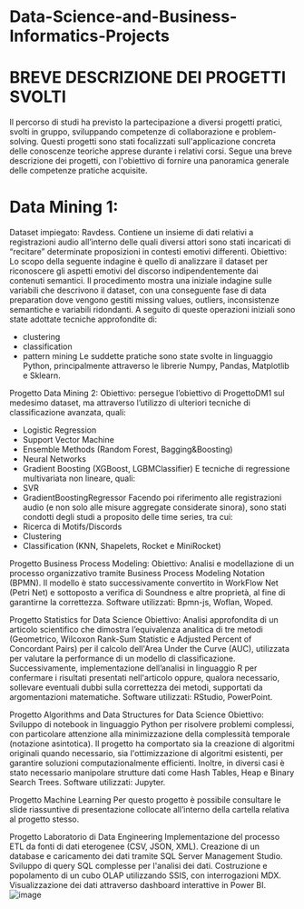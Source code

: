 # Data-Science-and-Business-Informatics-Projects

# BREVE DESCRIZIONE DEI PROGETTI SVOLTI

Il percorso di studi ha previsto la partecipazione a diversi progetti pratici, svolti in gruppo, sviluppando competenze di collaborazione e problem-solving. Questi progetti sono stati focalizzati sull'applicazione concreta delle conoscenze teoriche apprese durante i relativi corsi.
Segue una breve descrizione dei progetti, con l'obiettivo di fornire una panoramica generale delle competenze pratiche acquisite.

# Data Mining 1:
Dataset impiegato: Ravdess. Contiene un insieme di dati relativi a registrazioni audio all’interno delle quali diversi attori sono stati incaricati di “recitare” determinate proposizioni in contesti emotivi differenti.
Obiettivo: Lo scopo della seguente indagine è quello di analizzare il dataset per riconoscere gli aspetti emotivi del discorso indipendentemente dai contenuti semantici. Il procedimento mostra una iniziale indagine sulle variabili che descrivono il dataset, con una conseguente fase di data preparation dove vengono gestiti missing values, outliers, inconsistenze semantiche e variabili ridondanti. A seguito di queste operazioni iniziali sono state adottate tecniche approfondite di:
-	clustering
-	classification
-	pattern mining
Le suddette pratiche sono state svolte in linguaggio Python, principalmente attraverso le librerie Numpy, Pandas, Matplotlib e Sklearn.

Progetto Data Mining 2: 
Obiettivo: persegue l’obiettivo di ProgettoDM1 sul medesimo dataset, ma attraverso l’utilizzo di ulteriori tecniche di classificazione avanzata, quali:
-	Logistic Regression
-	Support Vector Machine
-	Ensemble Methods (Random Forest, Bagging&Boosting)
-	Neural Networks
-	Gradient Boosting (XGBoost, LGBMClassifier)
E tecniche di regressione multivariata non lineare, quali:
-	SVR
-	GradientBoostingRegressor
Facendo poi riferimento alle registrazioni audio (e non solo alle misure aggregate considerate sinora), sono stati condotti degli studi a proposito delle time series, tra cui:
-	Ricerca di Motifs/Discords
-	Clustering
-	Classification (KNN, Shapelets, Rocket e MiniRocket)

Progetto Business Process Modeling: 
Obiettivo: Analisi e modellazione di un processo organizzativo tramite Business Process Modeling Notation (BPMN). Il modello è stato successivamente convertito in WorkFlow Net (Petri Net) e sottoposto a verifica di Soundness e altre proprietà, al fine di garantirne la correttezza. 
Software utilizzati: Bpmn-js, Woflan, Woped.

Progetto Statistics for Data Science
Obiettivo: Analisi approfondita di un articolo scientifico che dimostra l’equivalenza analitica di tre metodi (Geometrico, Wilcoxon Rank-Sum Statistic e Adjusted Percent of Concordant Pairs) per il calcolo dell'Area Under the Curve (AUC), utilizzata per valutare la performance di un modello di classificazione. Successivamente, implementazione dell’analisi in linguaggio R per confermare i risultati presentati nell'articolo oppure, qualora necessario, sollevare eventuali dubbi sulla correttezza dei metodi, supportati da argomentazioni matematiche.
Software utilizzati: RStudio, PowerPoint.

Progetto Algorithms and Data Structures for Data Science
Obiettivo: Sviluppo di notebook in linguaggio Python per risolvere problemi complessi, con particolare attenzione alla minimizzazione della complessità temporale (notazione asintotica). Il progetto ha comportato sia la creazione di algoritmi originali quando necessario, sia l'ottimizzazione di algoritmi esistenti, per garantire soluzioni computazionalmente efficienti. Inoltre, in diversi casi è stato necessario manipolare strutture dati come Hash Tables, Heap e Binary Search Trees.
Software utilizzati: Jupyter.


Progetto Machine Learning
Per questo progetto è possibile consultare le slide riassuntive di presentazione collocate all’interno della cartella relativa al progetto stesso.

Progetto Laboratorio di Data Engineering
Implementazione del processo ETL da fonti di dati eterogenee (CSV, JSON, XML). Creazione di un database e caricamento dei dati tramite SQL Server Management Studio. Sviluppo di query SQL complesse per l'analisi dei dati.
Costruzione e popolamento di un cubo OLAP utilizzando SSIS, con interrogazioni MDX.
Visualizzazione dei dati attraverso dashboard interattive in Power BI.
![image](https://github.com/user-attachments/assets/8095e161-1da5-4410-b547-3efca7bd9e8a)
